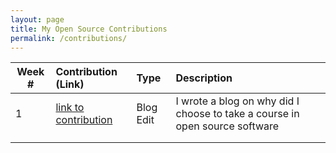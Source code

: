 ```yaml
---
layout: page
title: My Open Source Contributions
permalink: /contributions/
---
```


<!--
The first column, Contribution, must be a hyperlink to the actual contribution,
such as the Wikipedia edit or pull request, etc., with a suitable name.
Type of the contribution should be "Wikipedia edit", "OpenStreet Map feature",
"Project Documentation", "Project Code", "Blog Edit", etc.

The Description should include a brief summary of what you did.

Replace the first row below with your contribution and add new ones below it
following the same syntax.

-->





| Week #       | Contribution (Link)  | Type  | Description |
|---|:---|:---|:---|
|  1   | [link to contribution](https://github.com/hunter-college-ossd-spr-2020/liulanz-weekly/blob/gh-pages/_posts/2020-02-02-week01.md)    | Blog Edit    |   I wrote a blog on why did I choose to take a course in open source software    |
|     |     |     |      |
|     |     |     |      |
